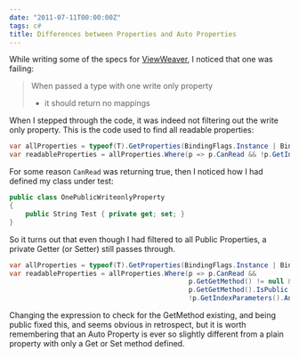 ```yaml
---
date: "2011-07-11T00:00:00Z"
tags: c#
title: Differences between Properties and Auto Properties
---
```


While writing some of the specs for [ViewWeaver][1], I noticed that one was failing:

>When passed a type with one write only property<br />
>  - it should return no mappings

When I stepped through the code, it was indeed not filtering out the write only property.
This is the code used to find all readable properties:

```csharp
var allProperties = typeof(T).GetProperties(BindingFlags.Instance | BindingFlags.Public);
var readableProperties = allProperties.Where(p => p.CanRead && !p.GetIndexParameters().Any());
```

For some reason `CanRead` was returning true, then I noticed how I had defined my class under test:

```csharp
public class OnePublicWriteonlyProperty
{
	public String Test { private get; set; }
}
```

So it turns out that even though I had filtered to all Public Properties, a private Getter (or Setter) still passes through.

```csharp
var allProperties = typeof(T).GetProperties(BindingFlags.Instance | BindingFlags.Public);
var readableProperties = allProperties.Where(p => p.CanRead &&
											 p.GetGetMethod() != null &&
											 p.GetGetMethod().IsPublic &&
											 !p.GetIndexParameters().Any());
```

Changing the expression to check for the GetMethod existing, and being public fixed this, and seems obvious in retrospect, but it is worth remembering that an Auto Property is ever so slightly different from a plain property with only a Get or Set method defined.

[1]: https://github.com/Pondidum/ViewWeaver